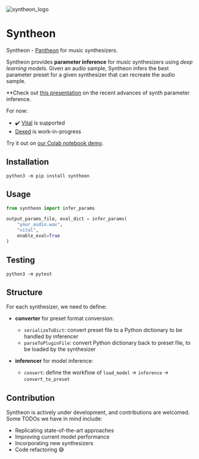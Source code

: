 ![syntheon_logo](docs/syntheon-logo.png)

# Syntheon

Syntheon - [Pantheon](https://en.wikipedia.org/wiki/Pantheon,_Rome) for music synthesizers. 

Syntheon provides **parameter inference** for music synthesizers using *deep learning models*. Given an audio sample, Syntheon infers the best parameter preset for a given synthesizer that can recreate the audio sample. 

**Check out [this presentation](https://docs.google.com/presentation/d/1PA4fom6QvCW_YG8L0MMVumrAluljcymndNlaK2HW5t0/edit?usp=sharing) on the recent advances of synth parameter inference.

For now: 
- :heavy_check_mark: [Vital](https://vital.audio/) is supported
- [Dexed](https://asb2m10.github.io/dexed/) is work-in-progress

Try it out on [our Colab notebook demo](https://colab.research.google.com/github/gudgud96/syntheon/blob/main/Syntheon_Demo.ipynb). 

## Installation

```
python3 -m pip install syntheon
```

## Usage

```python
from syntheon import infer_params

output_params_file, eval_dict = infer_params(
    "your_audio.wav", 
    "vital", 
    enable_eval=True
)
```

## Testing

```
python3 -m pytest
```

## Structure

For each synthesizer, we need to define:

- **converter** for preset format conversion: 
    - `serializeToDict`: convert preset file to a Python dictionary to be handled by inferencer
    - `parseToPluginFile`: convert Python dictionary back to preset file, to be loaded by the synthesizer

- **inferencer** for model inference:
    - `convert`: define the workflow of `load_model` -> `inference` -> `convert_to_preset`

## Contribution

Syntheon is actively under development, and contributions are welcomed. Some TODOs we have in mind include:

- Replicating state-of-the-art approaches
- Improving current model performance
- Incorporating new synthesizers 
- Code refactoring 😅
